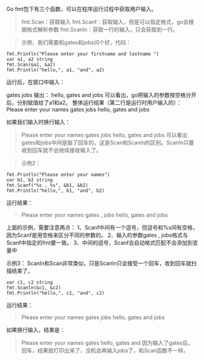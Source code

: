 Go fmt包下有三个函数，可以在程序运行过程中获取用户输入。
> fmt.Scan：获取输入
> fmt.Scanf：获取输入，但是可以指定格式，go会根据格式解析参数
> fmt.Scanln：获取一行的输入，只会获取到一行。

> 示例，我们需要和gates和jobs问个好，代码：


```
fmt.Println("Please enter your firstname and lastname ")
var a1, a2 string
fmt.Scan(&a1, &a2)
fmt.Println("hello,", a1, "and", a2)
```

运行后，在窗口中输入：

gates jobs
输出：
hello, gates and jobs
可以看出，go把输入的参数按空格分开后，分别赋值给了a1和a2。
整体运行结果（第二行是运行时用户输入的）：
Please enter your names
gates jobs
hello, gates and jobs

如果我们输入时换行输入：
> Please enter your names
> gates
> jobs
> hello, gates and jobs
可以看出gates和jobs中间是敲了回车的，这是Scan和Scanln的区别。Scanln只要收到回车就不会继续接收输入了。

> 示例2：


```
fmt.Println("Please enter your names")
var b1, b2 string
fmt.Scanf("%s , %s", &b1, &b2)
fmt.Println("hello,", b1, "and", b2)
```

运行结果：

> Please enter your names
> gates , jobs
> hello, gates and jobs

上面的示例，需要注意两点：
1、Scanf中间有一个逗号，但逗号和%s间有空格，因为Scanf是用空格来区分不同的参数的。
2、输入的参数gates , jobs格式与Scanf中指定的fmt要一致。
3、中间的逗号，Scanf会自动格式匹配不会添加到变量中

示例3：
Scanln和Scan非常类似，只是Scanln只会接受一个回车，收到回车就扫描结束了。


```
var c1, c2 string
fmt.Scanln(&c1, &c2)
fmt.Println("hello,", c1, "and", c2)
```

运行结果：

> Please enter your names
> gates jobs
> hello, gates and jobs

如果换行输入，结果是：
> Please enter your names
> gates
> hello, gates and
因为输入了gates后，回车，结果就打印出来了，没机会再输入jobs了，和Scan函数不一样。